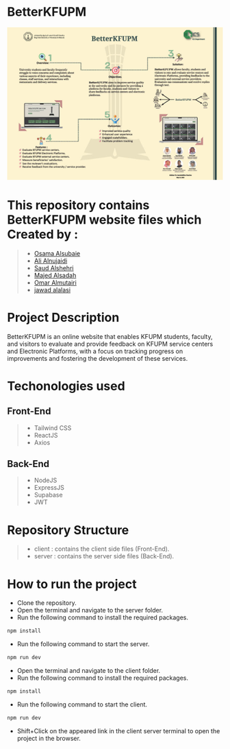 # BetterKFUPM

<img src="img/BetterKFUPM-poster.jpg" alt="BetterKFUPM-poster.jpg" width="1000" >

# This repository contains BetterKFUPM website files which Created by :
> - [Osama Alsubaie](www.linkedin.com/in/osamaalsubaie)
> - [Ali Alnujaidi](https://www.linkedin.com/in/ali-alnujaidi-a903b0268?lipi=urn%3Ali%3Apage%3Ad_flagship3_profile_view_base_project_creator%3B5%2BLjjwcuTgyOXWR6m%2Bo1YA%3D%3D)
> - [Saud Alshehri](https://www.linkedin.com/in/viasaud?lipi=urn%3Ali%3Apage%3Ad_flagship3_profile_view_base_project_creator%3B5%2BLjjwcuTgyOXWR6m%2Bo1YA%3D%3D)
> - [Majed Alsadah](https://www.linkedin.com/in/majed-alsadah?lipi=urn%3Ali%3Apage%3Ad_flagship3_profile_view_base_project_creator%3B5%2BLjjwcuTgyOXWR6m%2Bo1YA%3D%3D)
> - [Omar Almutairi](https://www.linkedin.com/in/omarlinked?lipi=urn%3Ali%3Apage%3Ad_flagship3_profile_view_base_project_creator%3BCch09cPERnOQ6c93icq7Vw%3D%3D)
> - [jawad alalasi](https://www.linkedin.com/in/jawad-alalasi-89b195236/)


# Project Description

BetterKFUPM is an online website that enables KFUPM students, faculty, and visitors to evaluate and provide feedback on KFUPM service centers and Electronic Platforms, with a focus on tracking progress on improvements and fostering the development of these services.

# Techonologies used

## Front-End
>- Tailwind CSS
>- ReactJS
>- Axios

## Back-End
>- NodeJS
>- ExpressJS
>- Supabase
>- JWT


# Repository Structure

> - client : contains the client side files (Front-End).
> - server : contains the server side files (Back-End).

# How to run the project

 - Clone the repository.
- Open the terminal and navigate to the server folder.
- Run the following command to install the required packages.
```bash
npm install
```
- Run the following command to start the server.
```bash
npm run dev
```
- Open the terminal and navigate to the client folder.
- Run the following command to install the required packages.
```bash
npm install
```
- Run the following command to start the client.
```bash
npm run dev
```
- Shift+Click on the appeared link in the client server terminal to open the project in the browser.
